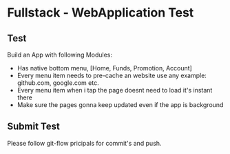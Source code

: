 # Fullstack - WebApplication Test

## Test

Build an App with following Modules:
- Has native bottom menu, [Home, Funds, Promotion, Account]
- Every menu item needs to pre-cache an website use any example: github.com, google.com etc.
- Every menu item when i tap the page doesnt need to load it's instant there
- Make sure the pages gonna keep updated even if the app is background

## Submit Test
Please follow git-flow pricipals for commit's and push.